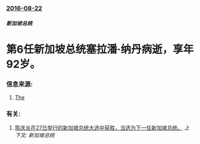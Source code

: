 ### [2016-08-22](/news/2016/08/22/index.md)

##### 新加坡总统
# 第6任新加坡总统塞拉潘·纳丹病逝，享年92岁。 




### 信息来源:

1. [The](http://www.straitstimes.com/singapore/ministers-and-friends-visit-sgh-to-pay-their-respects-to-the-late-s-r-nathan)

### 有关:

1. [ 陈庆炎在27日举行的新加坡总统大选中获胜，当选为下一任新加坡总统。](/news/2011/08/28/陈庆炎在27日举行的新加坡总统大选中获胜-当选为下一任新加坡总统.md) _上下文: 新加坡总统_
